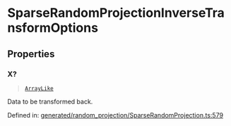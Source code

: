 # SparseRandomProjectionInverseTransformOptions

## Properties

### X?

> [`ArrayLike`](../types/ArrayLike.md)

Data to be transformed back.

Defined in:  [generated/random\_projection/SparseRandomProjection.ts:579](https://github.com/transitive-bullshit/scikit-learn-ts/blob/92ab806/packages/sklearn/src/generated/random_projection/SparseRandomProjection.ts#L579)
